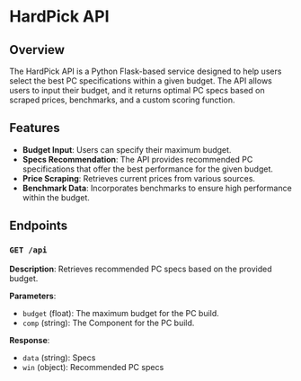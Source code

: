 

# HardPick API

## Overview

The HardPick API is a Python Flask-based service designed to help users select the best PC specifications within a given budget. The API allows users to input their budget, and it returns optimal PC specs based on scraped prices, benchmarks, and a custom scoring function.

## Features

- **Budget Input**: Users can specify their maximum budget.
- **Specs Recommendation**: The API provides recommended PC specifications that offer the best performance for the given budget.
- **Price Scraping**: Retrieves current prices from various sources.
- **Benchmark Data**: Incorporates benchmarks to ensure high performance within the budget.

## Endpoints

### `GET /api`

**Description**: Retrieves recommended PC specs based on the provided budget.

**Parameters**:
- `budget` (float): The maximum budget for the PC build.
- `comp` (string): The Component for the PC build.

**Response**:
- `data` (string): Specs 
- `win` (object): Recommended PC specs 


